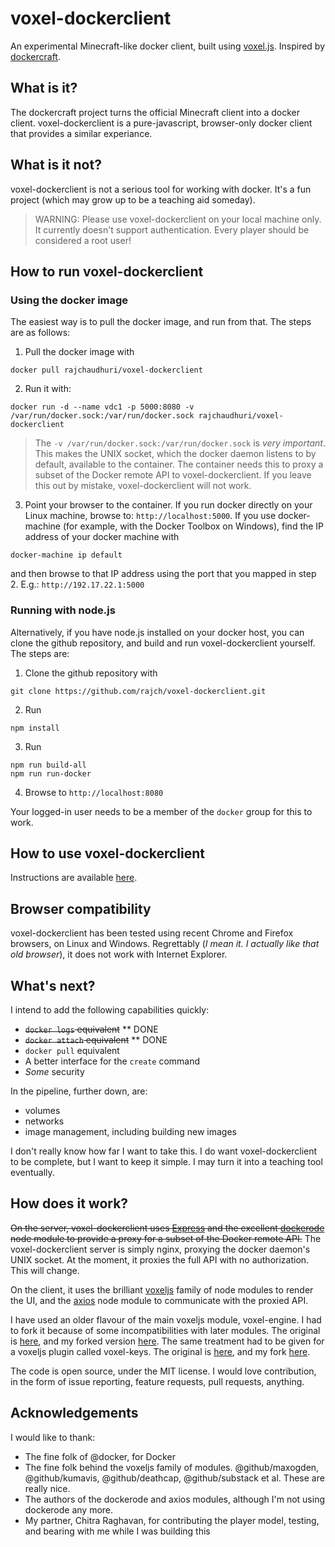 # voxel-dockerclient
An experimental Minecraft-like docker client, built using [voxel.js](http://voxeljs.com/). Inspired by [dockercraft](https://github.com/docker/dockercraft).

## What is it?
The dockercraft project turns the official Minecraft client into a docker client. voxel-dockerclient is a pure-javascript, browser-only docker client that provides a similar experiance.

## What is it not?
voxel-dockerclient is not a serious tool for working with docker. It's a fun project (which may grow up to be a teaching aid someday).

> WARNING: Please use voxel-dockerclient on your local machine only.
> It currently doesn't support authentication.
> Every player should be considered a root user! 

## How to run voxel-dockerclient
### Using the docker image
The easiest way is to pull the docker image, and run from that. The steps are as follows:

1. Pull the docker image with

  ```
  docker pull rajchaudhuri/voxel-dockerclient
  ```
  
2. Run it with:

  ```
  docker run -d --name vdc1 -p 5000:8080 -v /var/run/docker.sock:/var/run/docker.sock rajchaudhuri/voxel-dockerclient
  ```

  > The  `-v /var/run/docker.sock:/var/run/docker.sock` is *very important*. 
  > This makes the UNIX socket, which the docker daemon listens to by default, available to the container.
  > The container needs this to proxy a subset of the Docker remote API to voxel-dockerclient.
  > If you leave this out by mistake, voxel-dockerclient will not work.

3. Point your browser to the container. If you run docker directly on your Linux machine, browse to: `http://localhost:5000`.
  If you use docker-machine (for example, with the Docker Toolbox on Windows), find the IP address of your docker machine with
  
  ```
  docker-machine ip default
  ```
  and then browse to that IP address using the port that you mapped in step 2. E.g.: `http://192.17.22.1:5000`

### Running with node.js
Alternatively, if you have node.js installed on your docker host, you can clone the github repository, and build and run voxel-dockerclient yourself. The steps are:

1. Clone the github repository with

  ```
  git clone https://github.com/rajch/voxel-dockerclient.git
  ```
2. Run

  ```
  npm install
  ```
3. Run

  ```
  npm run build-all
  npm run run-docker
  ```
4. Browse to `http://localhost:8080`

Your logged-in user needs to be a member of the `docker` group for this to work.

## How to use voxel-dockerclient
Instructions are available [here](https://rajch.github.io/voxel-dockerclient/).
## Browser compatibility
voxel-dockerclient has been tested using recent Chrome and Firefox browsers, on Linux and Windows. Regrettably (*I mean it. I actually like that old browser*), it does not work with Internet Explorer.

## What's next?
I intend to add the following capabilities quickly:
* ~~`docker logs` equivalent~~ ** DONE
* ~~`docker attach` equivalent~~ ** DONE
* `docker pull` equivalent
* A better interface for the `create` command
* *Some* security

In the pipeline, further down, are:
* volumes
* networks
* image management, including building new images

I don't really know how far I want to take this. I do want voxel-dockerclient to be complete, but I want to keep it simple. I may turn it into a teaching tool eventually.

## How does it work?
~~On the server, voxel-dockerclient uses [Express](http://expressjs.com/) and the excellent [dockerode](https://github.com/apocas/dockerode) node module to provide a proxy for a subset of the Docker remote API.~~
The voxel-dockerclient server is simply nginx, proxying the docker daemon's UNIX socket. At the moment, it proxies the full API with no authorization. This will change.

On the client, it uses the brilliant [voxeljs](http://voxeljs.com/) family of node modules to render the UI, and the [axios](https://github.com/mzabriskie/axios) node module to communicate with the proxied API.

I have used an older flavour of the main voxeljs module, voxel-engine. I had to fork it because of some incompatibilities with later modules. The original is [here](https://github.com/maxogden/voxel-engine), and my forked version [here](https://github.com/rajch/voxel-engine).
The same treatment had to be given for a voxeljs plugin called voxel-keys. The original is [here](https://github.com/voxel/voxel-keys), and my fork [here](https://github.com/rajch/voxel-keys).

The code is open source, under the MIT license. I would love contribution, in the form of issue reporting, feature requests, pull requests, anything. 

## Acknowledgements
I would like to thank:
* The fine folk of @docker, for Docker
* The fine folk behind the voxeljs family of modules. @github/maxogden, @github/kumavis, @github/deathcap, @github/substack et al. These are really nice.
* The authors of the dockerode and axios modules, although I'm not using dockerode any more.
* My partner, Chitra Raghavan, for contributing the player model, testing, and bearing with me while I was building this
